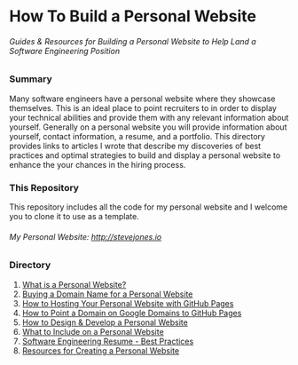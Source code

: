 # How To Build a Personal Website
###### Guides & Resources for Building a Personal Website to Help Land a Software Engineering Position

### Summary
Many software engineers have a personal website where they showcase themselves. This is an ideal place to point recruiters to in order to display your technical abilities and provide them with any relevant information about yourself. Generally on a personal website you will provide information about yourself, contact information, a resume, and a portfolio. This directory provides links to articles I wrote that describe my discoveries of best practices and optimal strategies to build and display a personal website to enhance the your chances in the hiring process.

### This Repository
This repository includes all the code for my personal website and I welcome you to clone it to use as a template.
###### My Personal Website: http://stevejones.io

### Directory
1. [What is a Personal Website?](https://medium.com/@steve_jones/what-is-a-personal-website-3e18926847ba#.ad5u6juwy)
2. [Buying a Domain Name for a Personal Website](https://medium.com/@steve_jones/buying-a-domain-name-for-a-personal-website-388c97793104#.x9w0102cj)
3. [How to Hosting Your Personal Website with GitHub Pages](https://medium.com/@steve_jones/hosting-a-personal-website-with-github-pages-ff78ede9bdd6#.31qmfm626)
4. [How to Point a Domain on Google Domains to GitHub Pages](https://medium.com/@steve_jones/4-how-to-point-a-domain-on-google-domains-to-github-pages-1d4c24f01382#.o5p980ren)
5. [How to Design & Develop a Personal Website](https://medium.com/@steve_jones/how-to-design-develop-a-personal-website-4b44418d537a#.vpj6ztc23)
6. [What to Include on a Personal Website](https://medium.com/@steve_jones/6-what-to-include-on-a-personal-website-1602351b42cf#.ss7qmv4e6)
7. [Software Engineering Resume - Best Practices](https://medium.com/@steve_jones/7-software-engineer-resume-best-practices-7598636bdf3f#.wohxj35hz)
8. [Resources for Creating a Personal Website](https://medium.com/@steve_jones/8-resources-to-help-land-a-software-engineering-position-9291322f8d21#.pqo9ggl24)
